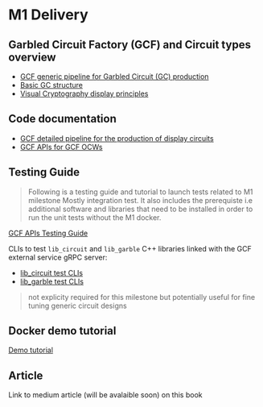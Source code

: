 # M1 Delivery

## Garbled Circuit Factory (GCF) and Circuit types overview
- [GCF generic pipeline for Garbled Circuit (GC) production](https://book.interstellar.gg/GCF.html)
- [Basic GC structure](https://book.interstellar.gg/GC.html)
- [Visual Cryptography display principles](https://book.interstellar.gg/VC-GC.html)
## Code documentation
- [GCF detailed pipeline for the production of display circuits](https://book.interstellar.gg/GCF_pipeline_detailed.html)
- [GCF APIs for GCF OCWs](https://book.interstellar.gg/GCF_API.html)
## Testing Guide

> Following is a testing guide and tutorial to launch tests related to M1 milestone Mostly integration test. It also includes the prerequiste i.e additional software and libraries that need to be installed in order to run the unit tests without the M1 docker.

[GCF APIs Testing Guide](https://book.interstellar.gg/GCF_API_Test_Guide.html)

CLIs to test `lib_circuit` and `lib_garble` C++ libraries linked with the GCF external service gRPC server:
- [lib_circuit test CLIs](https://github.com/Interstellar-Network/lib_circuits/tree/main/tests)
- [lib_garble test CLIs](https://github.com/Interstellar-Network/lib_garble/tree/main/tests)
> not explicity required for this milestone but potentially useful for fine tuning generic circuit designs

## Docker demo tutorial

[Demo tutorial](./M1_demo_tutorial.md)

## Article
Link to medium article (will be avalaible soon) on this book